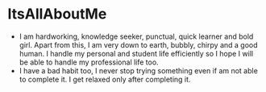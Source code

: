 # ItsAllAboutMe

- I am hardworking, knowledge seeker, punctual, quick learner and bold girl. Apart from this, I am very down to earth, bubbly, chirpy and a good human. I handle my personal and student life efficiently so I hope I will be able to handle my professional life too.
- I have a bad habit too, I never stop trying something even if am not able to complete it. I get relaxed only after completing it.
